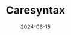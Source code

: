 ---  
layout: startup_page  
title: "Caresyntax"  
id: "caresyntax.com"  
permalink: "/caresyntaxcaresyntax.com08152024/"  
website: "http://www.caresyntax.com"  
funding_round: "Series C+"  
funding_amount: "$180M"  
investors: "surgical.ai, Symbiotic Capital, MTIP AG, Pictet Alternative Advisors, Aescuvest, PFM Health Sciences, BlackRock, Optum Ventures, Relyens"  
about: "Caresyntax develops AI-enabled surgical software that addresses data shortfalls in precision surgery. Its platform collects, integrates, and analyzes data to provide real-time clinical decision support, improving patient outcomes and hospital efficiency. The software is used by over 30,000 surgical professionals worldwide."  
markets: "Healthtech, AI, Software"  
hq: "San Francisco, California, United States"  
founded_year: "2013"  
linkedin: "https://www.linkedin.com/company/caresyntax"  
twitter: "https://twitter.com/caresyntax"  
instagram: ""  
facebook: "https://www.facebook.com/caresyntaxaustria"  
crunchbase: "https://www.crunchbase.com/organization/caresyntax"  
pitchbook: "https://pitchbook.com/profiles/company/184145-14"  

date_display: "15-Aug-2024"  
date: "2024-08-15"

# SEO Optimization  
meta_title: "Caresyntax - Series C+ Funding ($180M)"  
meta_description: "Caresyntax, Caresyntax develops AI-enabled surgical software that addresses data shortfalls in precision surgery. Its platform collects, integrates, and analyzes ..."  
meta_keywords: "Caresyntax, Healthtech, AI, Software, Series C+ funding"  
canonical_url: "https://startup.projectstartups.com/caresyntaxcaresyntax.com08152024/"  
---